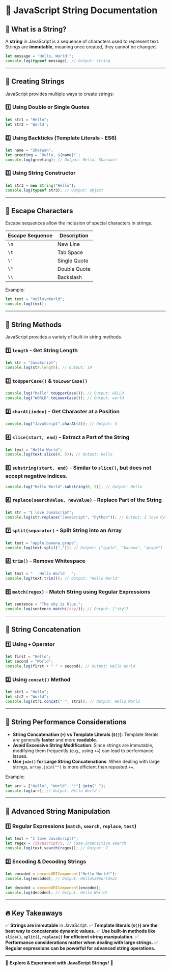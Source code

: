 # 📜 JavaScript String Documentation

## 🔹 What is a String?
A **string** in JavaScript is a sequence of characters used to represent text. Strings are **immutable**, meaning once created, they cannot be changed.

```javascript
let message = "Hello, World!";
console.log(typeof message); // Output: string
```

---

## 🔹 Creating Strings
JavaScript provides multiple ways to create strings:

### 1️⃣ Using Double or Single Quotes
```javascript
let str1 = "Hello";
let str2 = 'World';
```

### 2️⃣ Using Backticks (Template Literals - ES6)
```javascript
let name = "Sharwan";
let greeting = `Hello, ${name}!`;
console.log(greeting); // Output: Hello, Sharwan!
```

### 3️⃣ Using String Constructor
```javascript
let str3 = new String("Hello");
console.log(typeof str3); // Output: object
```

---

## 🔹 Escape Characters
Escape sequences allow the inclusion of special characters in strings.

| Escape Sequence | Description |
|---------------|-------------|
| `\n` | New Line |
| `\t` | Tab Space |
| `\'` | Single Quote |
| `\"` | Double Quote |
| `\\` | Backslash |

Example:
```javascript
let text = "Hello\nWorld";
console.log(text);
```

---

## 🔹 String Methods
JavaScript provides a variety of built-in string methods.

### 1️⃣ `length` - Get String Length
```javascript
let str = "JavaScript";
console.log(str.length); // Output: 10
```

### 2️⃣ `toUpperCase()` & `toLowerCase()`
```javascript
console.log("hello".toUpperCase()); // Output: HELLO
console.log("WORLD".toLowerCase()); // Output: world
```

### 3️⃣ `charAt(index)` - Get Character at a Position
```javascript
console.log("JavaScript".charAt(4)); // Output: S
```

### 4️⃣ `slice(start, end)` - Extract a Part of the String
```javascript
let text = "Hello World";
console.log(text.slice(0, 5)); // Output: Hello
```

### 5️⃣ `substring(start, end)` - Similar to `slice()`, but does not accept negative indices.
```javascript
console.log("Hello World".substring(0, 5)); // Output: Hello
```

### 6️⃣ `replace(searchValue, newValue)` - Replace Part of the String
```javascript
let str = "I love JavaScript";
console.log(str.replace("JavaScript", "Python")); // Output: I love Python
```

### 7️⃣ `split(separator)` - Split String into an Array
```javascript
let text = "apple,banana,grape";
console.log(text.split(",")); // Output: ["apple", "banana", "grape"]
```

### 8️⃣ `trim()` - Remove Whitespace
```javascript
let text = "   Hello World   ";
console.log(text.trim()); // Output: "Hello World"
```

### 9️⃣ `match(regex)` - Match String using Regular Expressions
```javascript
let sentence = "The sky is blue.";
console.log(sentence.match(/sky/)); // Output: ["sky"]
```

---

## 🔹 String Concatenation
### 1️⃣ Using `+` Operator
```javascript
let first = "Hello";
let second = "World";
console.log(first + " " + second); // Output: Hello World
```

### 2️⃣ Using `concat()` Method
```javascript
let str1 = "Hello";
let str2 = "World";
console.log(str1.concat(" ", str2)); // Output: Hello World
```

---

## 🔹 String Performance Considerations
- **String Concatenation (`+`) vs Template Literals (`${}`)**: Template literals are generally **faster** and more **readable**.
- **Avoid Excessive String Modification**: Since strings are immutable, modifying them frequently (e.g., using `+=`) can lead to performance issues.
- **Use `join()` for Large String Concatenations**: When dealing with large strings, `array.join("")` is more efficient than repeated `+=`.

Example:
```javascript
let arr = ["Hello", "World", "!"].join(" ");
console.log(arr); // Output: Hello World !
```

---

## 🔹 Advanced String Manipulation
### 1️⃣ Regular Expressions (`match`, `search`, `replace`, `test`)
```javascript
let text = "I love JavaScript!";
let regex = /javascript/i; // Case-insensitive search
console.log(text.search(regex)); // Output: 7
```

### 2️⃣ Encoding & Decoding Strings
```javascript
let encoded = encodeURIComponent("Hello World!");
console.log(encoded); // Output: Hello%20World%21

let decoded = decodeURIComponent(encoded);
console.log(decoded); // Output: Hello World!
```

---

## 🔥 Key Takeaways
✅ **Strings are immutable** in JavaScript.
✅ **Template literals (`${}`) are the best way to concatenate dynamic values.**
✅ **Use built-in methods like `slice()`, `split()`, `replace()` for efficient string manipulation.**
✅ **Performance considerations matter when dealing with large strings.**
✅ **Regular expressions can be powerful for advanced string operations.**

---

🚀 **Explore & Experiment with JavaScript Strings!** 🎯

